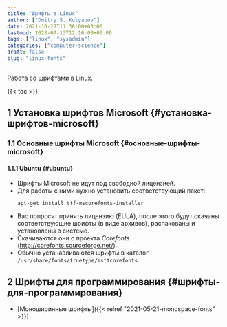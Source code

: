 ```yaml
---
title: "Шрифты в Linux"
author: ["Dmitry S. Kulyabov"]
date: 2021-10-27T11:36:00+03:00
lastmod: 2023-07-13T12:16:00+03:00
tags: ["linux", "sysadmin"]
categories: ["computer-science"]
draft: false
slug: "linux-fonts"
---
```


Работа со шрифтами в Linux.

<!--more-->

{{< toc >}}


## <span class="section-num">1</span> Установка шрифтов Microsoft {#установка-шрифтов-microsoft}


### <span class="section-num">1.1</span> Основные шрифты Microsoft {#основные-шрифты-microsoft}


#### <span class="section-num">1.1.1</span> Ubuntu {#ubuntu}

-   Шрифты Microsoft не идут под свободной лицензией.
-   Для работы с ними нужно установить соответствующий пакет:
    ```shell
    apt-get install ttf-mscorefonts-installer
    ```
-   Вас попросят принять лицензию (EULA), после этого будут скачаны соответствующие шрифты (в виде архивов), распакованы и установлены в системе.
-   Скачиваются они с проекта _Corefonts_ (<http://corefonts.sourceforge.net/>).
-   Обычно устанавливаются шрифты в каталог `/usr/share/fonts/truetype/msttcorefonts`.


## <span class="section-num">2</span> Шрифты для программирования {#шрифты-для-программирования}

-   [Моноширинные шрифты]({{< relref "2021-05-21-monospace-fonts" >}})
